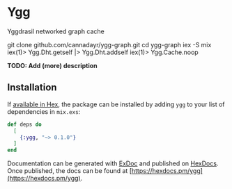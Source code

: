 # Ygg

Yggdrasil networked graph cache

git clone github.com/cannadayr/ygg-graph.git
cd ygg-graph
iex -S mix
iex(1)> Ygg.Dht.getself |> Ygg.Dht.addself
iex(1)> Ygg.Cache.noop

**TODO: Add (more) description**

## Installation

If [available in Hex](https://hex.pm/docs/publish), the package can be installed
by adding `ygg` to your list of dependencies in `mix.exs`:

```elixir
def deps do
  [
    {:ygg, "~> 0.1.0"}
  ]
end
```

Documentation can be generated with [ExDoc](https://github.com/elixir-lang/ex_doc)
and published on [HexDocs](https://hexdocs.pm). Once published, the docs can
be found at [https://hexdocs.pm/ygg](https://hexdocs.pm/ygg).

